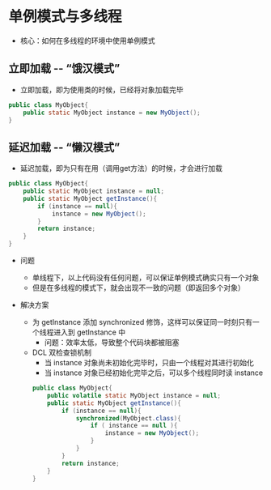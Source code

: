 # 单例模式与多线程

* 核心：如何在多线程的环境中使用单例模式

## 立即加载 -- “饿汉模式”

* 立即加载，即为使用类的时候，已经将对象加载完毕

```java
public class MyObject{
    public static MyObject instance = new MyObject();
}
```

## 延迟加载 -- “懒汉模式”

* 延迟加载，即为只有在用（调用get方法）的时候，才会进行加载

```java
public class MyObject{
    public static MyObject instance = null;
    public static MyObject getInstance(){
        if (instance == null){
            instance = new MyObject();
        }
        return instance;
    }
}
```

* 问题
    * 单线程下，以上代码没有任何问题，可以保证单例模式确实只有一个对象
    * 但是在多线程的模式下，就会出现不一致的问题（即返回多个对象）

* 解决方案
    * 为 getInstance 添加 synchronized 修饰，这样可以保证同一时刻只有一个线程进入到 getInstance 中
        * 问题：效率太低，导致整个代码块都被阻塞
    * DCL 双检查锁机制
        * 当 instance 对象尚未初始化完毕时，只由一个线程对其进行初始化
        * 当 instance 对象已经初始化完毕之后，可以多个线程同时读 instance
        ```java
        public class MyObject{
            public volatile static MyObject instance = null;
            public static MyObject getInstance(){
                if (instance == null){
                    synchronized(MyObject.class){
                        if ( instance == null ){
                            instance = new MyObject();
                        }
                    }
                }
                return instance;
            }
        }
        ```

